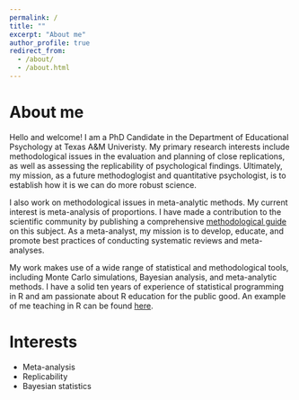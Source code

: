 ```yaml
---
permalink: /
title: ""
excerpt: "About me"
author_profile: true
redirect_from: 
  - /about/
  - /about.html
---
```

# About me

Hello and welcome! I am a PhD Candidate in the Department of Educational Psychology at Texas A&M Univeristy. My primary research interests include methodological issues in the evaluation and planning of close replications, as well as assessing the replicability of psychological findings. Ultimately, my mission, as a future methodoglogist and quantitative psychologist, is to establish how it is we can do more robust science.

I also work on methodological issues in meta-analytic methods. My current interest is meta-analysis of proportions. I have made a contribution to the scientific community by publishing a comprehensive [methodological guide](https://www.researchgate.net/publication/375451196_Conducting_Meta-analyses_of_Proportions_in_R) on this subject. As a meta-analyst, my mission is to develop, educate, and promote best practices of conducting systematic reviews and meta-analyses.

My work makes use of a wide range of statistical and methodological tools, including Monte Carlo simulations, Bayesian analysis, and meta-analytic methods. I have a solid ten years of experience of statistical programming in R and am passionate about R education for the public good. An example of me teaching in R can be found [here](https://www.youtube.com/watch?v=2wbXTFvaRnM&t=764s).

# Interests 
- Meta-analysis 
- Replicability
- Bayesian statistics
